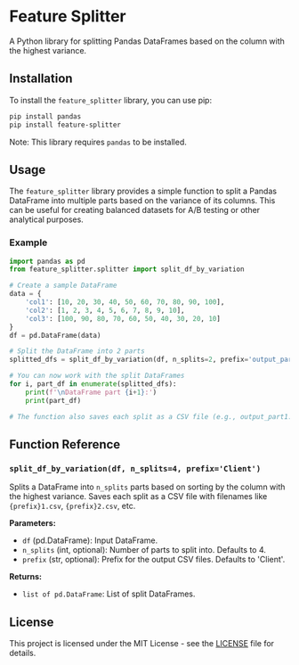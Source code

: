 # Feature Splitter

A Python library for splitting Pandas DataFrames based on the column with the highest variance.

## Installation

To install the `feature_splitter` library, you can use pip:

```bash
pip install pandas
pip install feature-splitter
```

Note: This library requires `pandas` to be installed.

## Usage

The `feature_splitter` library provides a simple function to split a Pandas DataFrame into multiple parts based on the variance of its columns. This can be useful for creating balanced datasets for A/B testing or other analytical purposes.

### Example

```python
import pandas as pd
from feature_splitter.splitter import split_df_by_variation

# Create a sample DataFrame
data = {
    'col1': [10, 20, 30, 40, 50, 60, 70, 80, 90, 100],
    'col2': [1, 2, 3, 4, 5, 6, 7, 8, 9, 10],
    'col3': [100, 90, 80, 70, 60, 50, 40, 30, 20, 10]
}
df = pd.DataFrame(data)

# Split the DataFrame into 2 parts
splitted_dfs = split_df_by_variation(df, n_splits=2, prefix='output_part')

# You can now work with the split DataFrames
for i, part_df in enumerate(splitted_dfs):
    print(f'\nDataFrame part {i+1}:')
    print(part_df)

# The function also saves each split as a CSV file (e.g., output_part1.csv, output_part2.csv)
```

## Function Reference

### `split_df_by_variation(df, n_splits=4, prefix='Client')`

Splits a DataFrame into `n_splits` parts based on sorting by the column with the highest variance. Saves each split as a CSV file with filenames like `{prefix}1.csv`, `{prefix}2.csv`, etc.

**Parameters:**

- `df` (pd.DataFrame): Input DataFrame.
- `n_splits` (int, optional): Number of parts to split into. Defaults to 4.
- `prefix` (str, optional): Prefix for the output CSV files. Defaults to 'Client'.

**Returns:**

- `list of pd.DataFrame`: List of split DataFrames.

## License



This project is licensed under the MIT License - see the [LICENSE](LICENSE) file for details.

